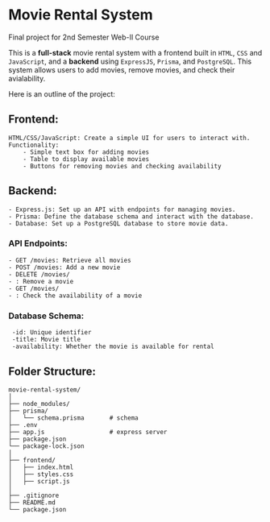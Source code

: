 # Movie Rental System
Final project for 2nd Semester Web-II Course

This is a **full-stack** movie rental system with a frontend built in `HTML`, `CSS` and `JavaScript`, and a **backend** using `ExpressJS`, `Prisma`, and `PostgreSQL`. This system allows users to add movies, remove movies, and check their avialability.

Here is an outline of the project:

## Frontend:

    HTML/CSS/JavaScript: Create a simple UI for users to interact with.
    Functionality:
        - Simple text box for adding movies
        - Table to display available movies
        - Buttons for removing movies and checking availability

## Backend:

    - Express.js: Set up an API with endpoints for managing movies.
    - Prisma: Define the database schema and interact with the database.
    - Database: Set up a PostgreSQL database to store movie data.

### API Endpoints:

    - GET /movies: Retrieve all movies
    - POST /movies: Add a new movie
    - DELETE /movies/
    - : Remove a movie
    - GET /movies/
    - : Check the availability of a movie

### Database Schema:
```PostgreSQL
 -id: Unique identifier
 -title: Movie title
 -availability: Whether the movie is available for rental
 ```

## Folder Structure:
    movie-rental-system/
    │
    ├── node_modules/
    ├── prisma/
    │   └── schema.prisma       # schema
    ├── .env
    ├── app.js                  # express server
    ├── package.json
    └── package-lock.json
    │
    ├── frontend/
    │   ├── index.html
    │   ├── styles.css
    │   ├── script.js
    │
    ├── .gitignore
    ├── README.md
    └── package.json

